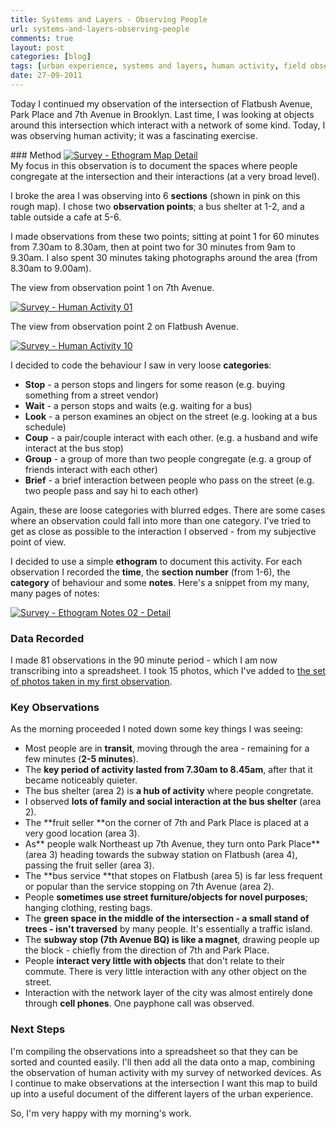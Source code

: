 ```yaml
---
title: Systems and Layers - Observing People
url: systems-and-layers-observing-people
comments: true
layout: post
categories: [blog]
tags: [urban experience, systems and layers, human activity, field observation]
date: 27-09-2011
---
```

<p class="intro">Today I continued my observation of the intersection of Flatbush Avenue, Park Place and 7th Avenue in Brooklyn. Last time, I was looking at objects around this intersection which interact with a network of some kind. Today, I was observing human activity; it was a fascinating exercise. </p>
### Method
<a href="http://www.flickr.com/photos/paulmmay/6189313084/" title="Survey - Ethogram Map Detail by paulmmay, on Flickr"><img src="http://farm7.static.flickr.com/6020/6189313084_a67c1903ab_z.jpg" class="flickr" alt="Survey - Ethogram Map Detail"></a><br />
My focus in this observation is to document the spaces where people congregate at the intersection and their interactions (at a very broad level). 

I broke the area I was observing into 6 **sections** (shown in pink on this rough map). I chose two **observation points**; a bus shelter at 1-2, and a table outside a cafe at 5-6. 

I made observations from these two points; sitting at point 1 for 60 minutes from 7.30am to 8.30am, then at point two for 30 minutes from 9am to 9.30am. I also spent 30 minutes taking photographs around the area (from 8.30am to 9.00am). 

The view from observation point 1 on 7th Avenue. 

<a href="http://www.flickr.com/photos/paulmmay/6188627535/" title="Survey - Human Activity 01 by paulmmay, on Flickr"><img src="http://farm7.static.flickr.com/6162/6188627535_68c182df56_z.jpg" class="flickr" alt="Survey - Human Activity 01"></a>

The view from observation point 2 on Flatbush Avenue.

<a href="http://www.flickr.com/photos/paulmmay/6189155132/" title="Survey - Human Activity 10 by paulmmay, on Flickr"><img src="http://farm7.static.flickr.com/6030/6189155132_353d7f806e_z.jpg" class="flickr" alt="Survey - Human Activity 10"></a>

I decided to code the behaviour I saw in very loose **categories**:


* **Stop** - a person stops and lingers for some reason (e.g. buying something from a street vendor)
* **Wait** - a person stops and waits (e.g. waiting for a bus)
* **Look** - a person examines an object on the street (e.g. looking at a bus schedule)
* **Coup** - a pair/couple interact with each other. (e.g. a husband and wife interact at the bus stop) 
* **Group** - a group of more than two people congregate (e.g. a group of friends interact with each other)
* **Brief** - a brief interaction between people who pass on the street (e.g. two people pass and say hi to each other)


Again, these are loose categories with blurred edges. There are some cases where an observation could fall into more than one category. I've tried to get as close as possible to the interaction I observed - from my subjective point of view.

I decided to use a simple **ethogram** to document this activity. For each observation I recorded the **time**, the **section number** (from 1-6), the **category** of behaviour and some **notes**. Here's a snippet from my many, many pages of notes:

<a href="http://www.flickr.com/photos/paulmmay/6188908717/" title="Survey - Ethogram Notes 02 - Detail by paulmmay, on Flickr"><img src="http://farm7.static.flickr.com/6163/6188908717_25f42088ac_z.jpg" class="flickr" alt="Survey - Ethogram Notes 02 - Detail"></a>

### Data Recorded
I made 81 observations in the 90 minute period - which I am now transcribing into a spreadsheet. I took 15 photos, which I've added to <a href="http://www.flickr.com/photos/paulmmay/sets/72157627749963308/with/6189155132/" title="the set of photos taken in my first observation">the set of photos taken in my first observation</a>. 

### Key Observations
As the morning proceeded I noted down some key things I was seeing:


* Most people are in **transit**, moving through the area - remaining for a few minutes (**2-5 minutes**). 
* The **key period of activity lasted from 7.30am to 8.45am**, after that it became noticeably quieter.
* The bus shelter (area 2) is **a hub of activity** where people congretate.
* I observed **lots of family and social interaction at the bus shelter** (area 2).
* The **fruit seller **on the corner of 7th and Park Place is placed at a very good location (area 3).
* As** people walk Northeast up 7th Avenue, they turn onto Park Place** (area 3) heading towards the subway station on Flatbush (area 4), passing the fruit seller (area 3).
* The **bus service **that stopes on Flatbush (area 5) is far less frequent or popular than the service stopping on 7th Avenue (area 2).
* People **sometimes use street furniture/objects for novel purposes**; hanging clothing, resting bags.
* The **green space in the middle of the intersection - a small stand of trees - isn't traversed** by many people. It's essentially a traffic island.
* The **subway stop (7th Avenue BQ) is like a magnet**, drawing people up the block - chiefly from the direction of 7th and Park Place.
* People **interact very little with objects** that don't relate to their commute. There is very little interaction with any other object on the street.
* Interaction with the network layer of the city was almost entirely done through **cell phones**. One payphone call was observed.


### Next Steps
I'm compiling the observations into a spreadsheet so that they can be sorted and counted easily. I'll then add all the data onto a map, combining the observation of human activity with my survey of networked devices. As I continue to make observations at the intersection I want this map to build up into a useful document of the different layers of the urban experience.&nbsp; 

So, I'm very happy with my morning's work. 


